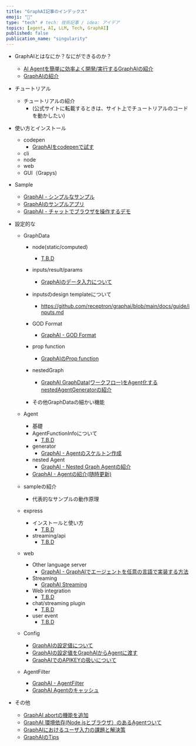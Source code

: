 ```yaml
---
title: "GraphAI記事のインデックス"
emoji: "🤖"
type: "tech" # tech: 技術記事 / idea: アイデア
topics: [agent, AI, LLM, Tech, GraphAI]
published: false
publication_name: "singularity"
---
```


- GraphAIとはなにか？なにができるのか？
  - [AI Agentを簡単に効率よく開発/実行するGraphAIの紹介](https://zenn.dev/singularity/articles/graphai-tutorial_1)
  - [GraphAIの紹介](https://zenn.dev/singularity/articles/graphai-about)
- チュートリアル
  - チュートリアルの紹介
    - (公式サイトに転載するときは、サイト上でチュートリアルのコードを動かしたい)
    
- 使い方とインストール
  - codepen
    - [GraphAIをcodepenで試す](https://zenn.dev/singularity/articles/graphai-code-pen)
  - cli
  - node
  - web
  - GUI（Grapys)
- Sample
  - [GraphAI - シンプルなサンプル](https://zenn.dev/singularity/articles/graphai-sample-simple-graph)
  - [GraphAIのサンプルアプリ](https://zenn.dev/singularity/articles/graphai-samples)
  - [GraphAI - チャットでブラウザを操作するデモ](https://zenn.dev/singularity/articles/graphai-tools)
- 設定的な
  - GraphData
    - node(static/computed)
      - [T.B.D](./graphai-nodes.md)
    - inputs/result/params
      - [GraphAIのデータ入力について](https://zenn.dev/singularity/articles/graphai-inputs)
    - inputsのdesign templateについて
      - https://github.com/receptron/graphai/blob/main/docs/guide/inputs.md
    - GOD Format
      - [GraphAI - GOD Format](https://zenn.dev/singularity/articles/graphai-god-format)
    - prop function
      - [GraphAIのProp function](https://zenn.dev/singularity/articles/graphai-prop-function)
    - nestedGraph
      - [GraphAI GraphData(ワークフロー)をAgent化するnestedAgentGeneratorの紹介](https://zenn.dev/singularity/articles/graphai-nested-agent-generator)

    - その他GraphDataの細かい機能
  - Agent
    - 基礎
    - AgentFunctionInfoについて
      - [T.B.D](./graphai-agent-function-info.md)
    - generator
      - [GraphAI - Agentのスケルトン作成](https://zenn.dev/singularity/articles/graphai-create-graphai-agent)
    - nested Agent
      - [GraphAI - Nested Graph Agentの紹介](https://zenn.dev/singularity/articles/graphai-agents)
    - [GraphAI - Agentの紹介(随時更新)](https://zenn.dev/singularity/articles/graphai-agents-list)
  - sampleの紹介
    - 代表的なサンプルの動作原理
  - express
    - インストールと使い方
      - [T.B.D](./graphai-express1.md)
    - streaming/api
      - [T.B.D](./graphai-express2.md)
      
  - web
    - Other language server
      - [GraphAI - GraphAIでエージェントを任意の言語で実装する方法](https://zenn.dev/singularity/articles/graphai-python-server)
    - Streaming
      - [GraphAI Streaming](https://zenn.dev/singularity/articles/graphai-streaming)
    - Web integration  
      - [T.B.D](./graphai-web-integration.md)
    - chat/streaming plugin
      - [T.B.D](./graphai-web-stream.md)
    - user event
      - [T.B.D](./graphai-web-event.md)
  - Config
    - [GraphAIの設定値について](https://zenn.dev/singularity/articles/graphai-settings)
    - [GraphAIの設定値をGraphAIからAgentに渡す](https://zenn.dev/singularity/articles/graphai-config)
    - [GraphAIでのAPIKEYの扱いについて](https://zenn.dev/singularity/articles/graphai-apikey)
  - AgentFilter
    - [GraphAI - AgentFilter](https://zenn.dev/singularity/articles/graphai-agent-filter)
    - [GraphAI Agentのキャッシュ](https://zenn.dev/singularity/articles/graphai-cache)
- その他
  - [GraphAI abortの機能を追加](https://zenn.dev/singularity/articles/graphai-abort)
  - [GraphAI 環境依存(Node.jsとブラウザ）のあるAgentついて](https://zenn.dev/singularity/articles/graphai-node-browser)
  - [GraphAIにおけるユーザ入力の課題と解決策](https://zenn.dev/singularity/articles/graphai-user-input)
  - [GraphAIのTips](https://zenn.dev/singularity/articles/graphai-tips)
  

  


